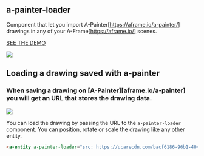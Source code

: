 ## a-painter-loader

Component that let you import A-Painter[https://aframe.io/a-painter/] drawings in any of your A-Frame[https://aframe.io/] scenes.

[SEE THE DEMO](http://swimminglessonsformodernlife.com/a-painter-loader-component/example)

![](https://d3vv6lp55qjaqc.cloudfront.net/items/2z39372h2G0T0K2l1D1H/Image%202017-05-05%20at%204.18.21%20PM.png)

## Loading a drawing saved with a-painter

### When saving a drawing on [A-Painter][aframe.io/a-painter] you will get an URL that stores the drawing data.

![](https://d3vv6lp55qjaqc.cloudfront.net/items/2U0O0T0B2q311P0N0H3o/Image%202017-05-05%20at%204.28.13%20PM.png)

You can load the drawing by passing the URL to the `a-painter-loader` component. You can position, rotate or scale the drawing like any other entity.

```html
<a-entity a-painter-loader="src: https://ucarecdn.com/bacf6186-96b1-404c-9751-e955ece04919/"></a-entity>
```

